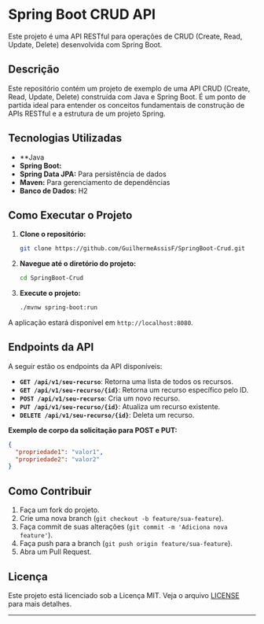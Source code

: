 # Spring Boot CRUD API

Este projeto é uma API RESTful para operações de CRUD (Create, Read, Update, Delete) desenvolvida com Spring Boot.

## Descrição

Este repositório contém um projeto de exemplo de uma API CRUD (Create, Read, Update, Delete) construída com Java e Spring Boot. É um ponto de partida ideal para entender os conceitos fundamentais de construção de APIs RESTful e a estrutura de um projeto Spring.

## Tecnologias Utilizadas

  * **Java
  * **Spring Boot:** 
  * **Spring Data JPA:** Para persistência de dados
  * **Maven:** Para gerenciamento de dependências
  * **Banco de Dados:** H2

## Como Executar o Projeto

1.  **Clone o repositório:**
    ```bash
    git clone https://github.com/GuilhermeAssisF/SpringBoot-Crud.git
    ```
2.  **Navegue até o diretório do projeto:**
    ```bash
    cd SpringBoot-Crud
    ```
3.  **Execute o projeto:**
    ```bash
    ./mvnw spring-boot:run
    ```

A aplicação estará disponível em `http://localhost:8080`.

## Endpoints da API

A seguir estão os endpoints da API disponíveis:

  * **`GET /api/v1/seu-recurso`**: Retorna uma lista de todos os recursos.
  * **`GET /api/v1/seu-recurso/{id}`**: Retorna um recurso específico pelo ID.
  * **`POST /api/v1/seu-recurso`**: Cria um novo recurso.
  * **`PUT /api/v1/seu-recurso/{id}`**: Atualiza um recurso existente.
  * **`DELETE /api/v1/seu-recurso/{id}`**: Deleta um recurso.

**Exemplo de corpo da solicitação para POST e PUT:**

```json
{
  "propriedade1": "valor1",
  "propriedade2": "valor2"
}
```

## Como Contribuir

1.  Faça um fork do projeto.
2.  Crie uma nova branch (`git checkout -b feature/sua-feature`).
3.  Faça commit de suas alterações (`git commit -m 'Adiciona nova feature'`).
4.  Faça push para a branch (`git push origin feature/sua-feature`).
5.  Abra um Pull Request.

## Licença

Este projeto está licenciado sob a Licença MIT. Veja o arquivo [LICENSE](https://www.google.com/search?q=LICENSE) para mais detalhes.

-----
